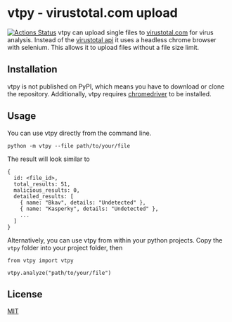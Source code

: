 # vtpy - virustotal.com upload
[![Actions Status](https://github.com/johannesstricker/vtpy/workflows/vtpy/badge.svg)](https://github.com/johannesstricker/vtpy/actions)
vtpy can upload single files to [virustotal.com](https://virustotal.com) for virus analysis. Instead
of the [virustotal api](https://support.virustotal.com/hc/en-us/articles/115002100149-API) it uses a
headless chrome browser with selenium. This allows it to upload files without a file size limit.

## Installation
vtpy is not published on PyPI, which means you have to download or clone the repository. Additionally,
vtpy requires [chromedriver](https://sites.google.com/a/chromium.org/chromedriver/) to be installed.

## Usage
You can use vtpy directly from the command line.
```
python -m vtpy --file path/to/your/file
```
The result will look similar to
```
{
  id: <file_id>,
  total_results: 51,
  malicious_results: 0,
  detailed_results: [
    { name: "Bkav", details: "Undetected" },
    { name: "Kasperky", details: "Undetected" },
    ...
  ]
}
```

Alternatively, you can use vtpy from within your python projects. Copy the `vtpy` folder into your
project folder, then
```
from vtpy import vtpy

vtpy.analyze("path/to/your/file")
```

## License
[MIT](https://github.com/johannesstricker/vtpy/blob/master/LICENSE)